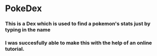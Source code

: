 # PokeDex

### This is a Dex which is used to find a pokemon's stats just by typing in the name
### I was succesfully able to make this with the help of an online tutorial.



